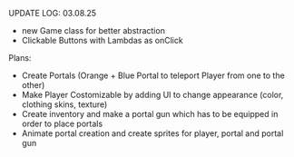 UPDATE LOG:
03.08.25
- new Game class for better abstraction
- Clickable Buttons with Lambdas as onClick

Plans:
- Create Portals (Orange + Blue Portal to teleport Player from one to the other)
- Make Player Costomizable by adding UI to change appearance (color, clothing skins, texture)
- Create inventory and make a portal gun which has to be equipped in order to place portals
- Animate portal creation and create sprites for player, portal and portal gun
